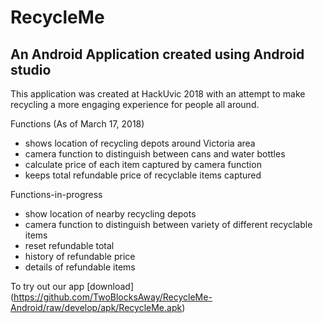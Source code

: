 # RecycleMe
## An Android Application created using Android studio

This application was created at HackUvic 2018 with an attempt to make recycling a more engaging experience for people all around.


Functions (As of March 17, 2018)
- shows location of recycling depots around Victoria area
- camera function to distinguish between cans and water bottles
- calculate price of each item captured by camera function
- keeps total refundable price of recyclable items captured




Functions-in-progress
- show location of nearby recycling depots
- camera function to distinguish between variety of different recyclable items
- reset refundable total
- history of refundable price
- details of refundable items


To try out our app
[download] (https://github.com/TwoBlocksAway/RecycleMe-Android/raw/develop/apk/RecycleMe.apk)
